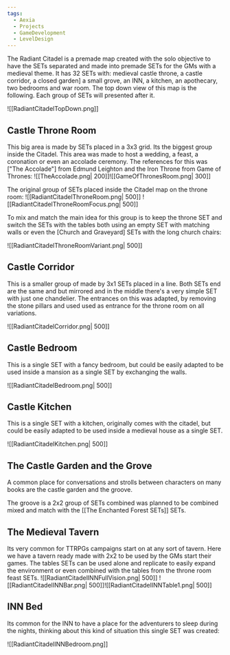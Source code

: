 ```yaml
---
tags:
  - Aexia
  - Projects
  - GameDevelopment
  - LevelDesign
---
```

The Radiant Citadel is a premade map created with the solo objective to have the SETs separated and made into premade SETs for the GMs with a medieval theme. It has 32 SETs with: medieval castle throne, a castle corridor, a closed garden] a small grove, an INN, a kitchen, an apothecary, two bedrooms and war room. The top down view of this map is the following. Each group of SETs will presented after it.

![[RadiantCitadelTopDown.png]]

## Castle Throne Room
This big area is made by SETs placed in a 3x3 grid. Its the biggest group inside the Citadel.
This area was made to host a wedding, a feast, a coronation or even an accolade ceremony.  The references for this was ["The Accolade"] from Edmund Leighton and the Iron Throne from Game of Thrones:
![[TheAccolade.png| 200]]![[GameOfThronesRoom.png| 300]]

The original group of SETs placed inside the Citadel map on the throne room:
![[RadiantCitadelThroneRoom.png| 500]]
![[RadiantCitadelThroneRoomFocus.png| 500]]


To mix and match the main idea for this group is to keep the throne SET and switch the SETs with the tables both using an empty SET with matching walls or even the [Church and Graveyard] SETs with the long church chairs:

![[RadiantCitadelThroneRoomVariant.png| 500]]

## Castle Corridor
This is a smaller group of made by 3x1 SETs placed in a line. Both SETs end are the same and but mirrored and in the middle there's a very simple SET with just one chandelier. The entrances on this was adapted, by removing the stone pillars and used used as entrance for the throne room on all variations.

![[RadiantCitadelCorridor.png| 500]]

## Castle Bedroom
This is a single SET with a fancy bedroom, but could be easily adapted to be used inside a mansion as a single SET by exchanging the walls.

![[RadiantCitadelBedroom.png| 500]]

## Castle Kitchen
This is a single SET with a kitchen, originally comes with the citadel, but could be easily adapted to be used inside a medieval house as a single SET.

![[RadiantCitadelKitchen.png| 500]]

## The Castle Garden and the Grove
A common place for conversations and strolls between characters on many books are the castle garden and the groove.


The groove is a 2x2 group of SETs combined was planned to be combined mixed and match with the [[The Enchanted Forest SETs]] SETs.


## The Medieval Tavern
Its very common for TTRPGs campaigns start on at any sort of tavern. Here we have a tavern ready made with 2x2 to be used by the GMs start their games. The tables SETs can be used alone and replicate to easily expand the environment or even combined with the tables from the throne room feast SETs.
![[RadiantCitadelINNFullVision.png| 500]] ![[RadiantCitadelINNBar.png| 500]]![[RadiantCitadelINNTable1.png| 500]]

## INN Bed
Its common for the INN to have a place for the adventurers to sleep during the nights, thinking about this kind of situation this single SET was created:

![[RadiantCitadelINNBedroom.png]]
